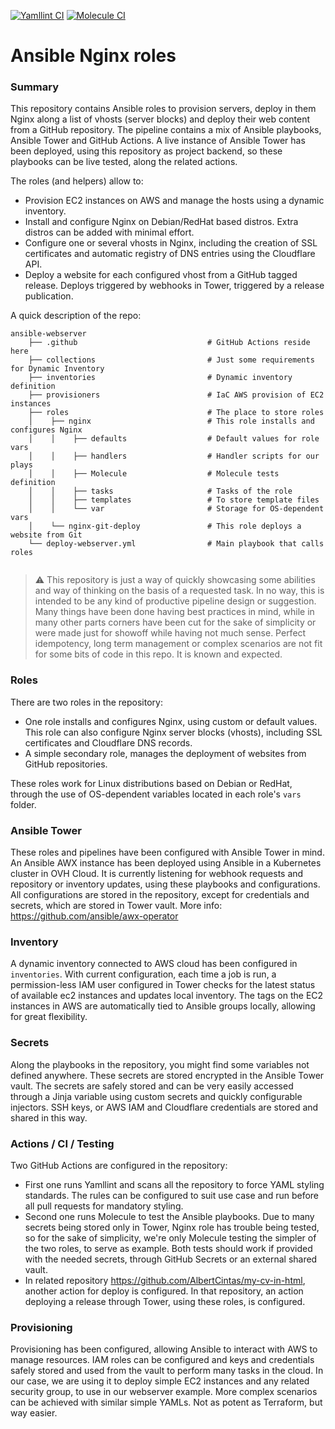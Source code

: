 [![Yamllint CI](https://github.com/AlbertCintas/ansible-webserver/workflows/Yamllint%20CI/badge.svg)](https://github.com/AlbertCintas/ansible-webserver/actions/workflows/lint.yml)
[![Molecule CI](https://github.com/AlbertCintas/ansible-webserver/workflows/Molecule%20CI/badge.svg)](https://github.com/AlbertCintas/ansible-webserver/actions/workflows/molecule.yml)

# Ansible Nginx roles

### Summary
This repository contains Ansible roles to provision servers, deploy in them Nginx along a list of vhosts (server blocks) and deploy their web content from a GitHub repository.
The pipeline contains a mix of Ansible playbooks, Ansible Tower and GitHub Actions.
A live instance of Ansible Tower has been deployed, using this repository as project backend, so these playbooks can be live tested, along the related actions.

The roles (and helpers) allow to:
* Provision EC2 instances on AWS and manage the hosts using a dynamic inventory.
* Install and configure Nginx on Debian/RedHat based distros. Extra distros can be added with minimal effort.
* Configure one or several vhosts in Nginx, including the creation of SSL certificates and automatic registry of DNS entries using the Cloudflare API.
* Deploy a website for each configured vhost from a GitHub tagged release. Deploys triggered by webhooks in Tower, triggered by a release publication.

A quick description of the repo:
````
ansible-webserver
    ├── .github                             # GitHub Actions reside here
    ├── collections                         # Just some requirements for Dynamic Inventory
    ├── inventories                         # Dynamic inventory definition
    ├── provisioners                        # IaC AWS provision of EC2 instances
    ├── roles                               # The place to store roles
    │    ├── nginx                          # This role installs and configures Nginx
    │    │    ├── defaults                  # Default values for role vars
    │    │    ├── handlers                  # Handler scripts for our plays
    │    │    ├── Molecule                  # Molecule tests definition
    │    │    ├── tasks                     # Tasks of the role
    │    │    ├── templates                 # To store template files
    │    │    └── var                       # Storage for OS-dependent vars
    │    └── nginx-git-deploy               # This role deploys a website from Git
    └── deploy-webserver.yml                # Main playbook that calls roles


````
> :warning: This repository is just a way of quickly showcasing some abilities and way of thinking on the basis of a requested task. In no way, this is intended to be any kind of productive pipeline design or suggestion. Many things have been done having best practices in mind, while in many other parts corners have been cut for the sake of simplicity or were made just for showoff while having not much sense. Perfect idempotency, long term management or complex scenarios are not fit for some bits of code in this repo. It is known and expected.

### Roles
There are two roles in the repository:
* One role installs and configures Nginx, using custom or default values. This role can also configure Nginx server blocks (vhosts), including SSL certificates and Cloudflare DNS records.
* A simple secondary role, manages the deployment of websites from GitHub repositories.

These roles work for Linux distributions based on Debian or RedHat, through the use of OS-dependent variables located in each role's `vars` folder.

### Ansible Tower
These roles and pipelines have been configured with Ansible Tower in mind. An Ansible AWX instance has been deployed using Ansible in a Kubernetes cluster in OVH Cloud. It is currently listening for webhook requests and repository or inventory updates, using these playbooks and configurations. All configurations are stored in the repository, except for credentials and secrets, which are stored in Tower vault. More info: https://github.com/ansible/awx-operator

### Inventory
A dynamic inventory connected to AWS cloud has been configured in `inventories`. With current configuration, each time a job is run, a permission-less IAM user configured in Tower checks for the latest status of available ec2 instances and updates local inventory. The tags on the EC2 instances in AWS are automatically tied to Ansible groups locally, allowing for great flexibility.

### Secrets
Along the playbooks in the repository, you might find some variables not defined anywhere. These secrets are stored encrypted in the Ansible Tower vault. The secrets are safely stored and can be very easily accessed through a Jinja variable using custom secrets and quickly configurable injectors. SSH keys, or AWS IAM and Cloudflare credentials are stored and shared in this way.

### Actions / CI / Testing
Two GitHub Actions are configured in the repository:
* First one runs Yamllint and scans all the repository to force YAML styling standards. The rules can be configured to suit use case and run before all pull requests for mandatory styling.
* Second one runs Molecule to test the Ansible playbooks. Due to many secrets being stored only in Tower, Nginx role has trouble being tested, so for the sake of simplicity, we're only Molecule testing the simpler of the two roles, to serve as example. Both tests should work if provided with the needed secrets, through GitHub Secrets or an external shared vault.
* In related repository https://github.com/AlbertCintas/my-cv-in-html, another action for deploy is configured. In that repository, an action deploying a release through Tower, using these roles, is configured.

### Provisioning
Provisioning has been configured, allowing Ansible to interact with AWS to manage resources. IAM roles can be configured and keys and credentials safely stored and used from the vault to perform many tasks in the cloud. In our case, we are using it to deploy simple EC2 instances and any related security group, to use in our webserver example. More complex scenarios can be achieved with similar simple YAMLs. Not as potent as Terraform, but way easier.


